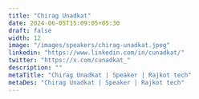 ```yaml
---
title: "Chirag Unadkat"
date: 2024-06-05T15:09:05+05:30
draft: false
width: 12
image: "/images/speakers/chirag-unadkat.jpeg"
linkedin: "https://www.linkedin.com/in/cunadkat/"
twitter: "https://x.com/cunadkat_"
description: ""
metaTitle: "Chirag Unadkat | Speaker | Rajkot tech"
metaDes: "Chirag Unadkat | Speaker | Rajkot tech"
---
```

